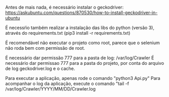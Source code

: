Antes de mais nada, é necessário instalar o geckodriver:
https://askubuntu.com/questions/870530/how-to-install-geckodriver-in-ubuntu

É necessŕio também realizar a instalação das libs do python (versão 3), através do requirements.txt (pip3 install -r requirements.txt)

É recomendável não executar o projeto como root, parece que o selenium não roda bem com permissão de root.

É necessário dar permissão 777 para a pasta de log: /var/log/Crawler
É necessário dar permissao 777 para a pasta do projeto, por conta do arquivo de log
geckodriver.log e o cache.

Para executar a aplicação, apenas rode o comando "python3 Api.py"
Para acompanhar o log da aplicação, execute o comando "tail -f /var/log/Crawler/YYYY/MM/DD/Crawler.log